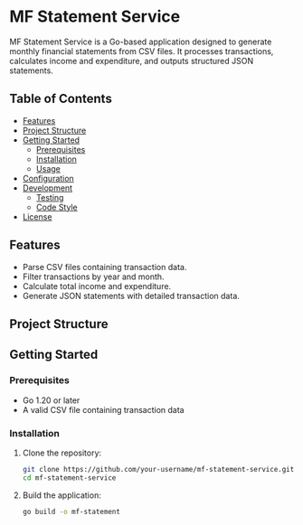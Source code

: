 # MF Statement Service

MF Statement Service is a Go-based application designed to generate monthly financial statements from CSV files. It processes transactions, calculates income and expenditure, and outputs structured JSON statements.

## Table of Contents

- [Features](#features)
- [Project Structure](#project-structure)
- [Getting Started](#getting-started)
  - [Prerequisites](#prerequisites)
  - [Installation](#installation)
  - [Usage](#usage)
- [Configuration](#configuration)
- [Development](#development)
  - [Testing](#testing)
  - [Code Style](#code-style)
- [License](#license)

## Features

- Parse CSV files containing transaction data.
- Filter transactions by year and month.
- Calculate total income and expenditure.
- Generate JSON statements with detailed transaction data.

## Project Structure
   
## Getting Started

### Prerequisites

- Go 1.20 or later
- A valid CSV file containing transaction data

### Installation

1. Clone the repository:
   ```bash
   git clone https://github.com/your-username/mf-statement-service.git
   cd mf-statement-service
   
2. Build the application:
   ```bash
   go build -o mf-statement
   ```